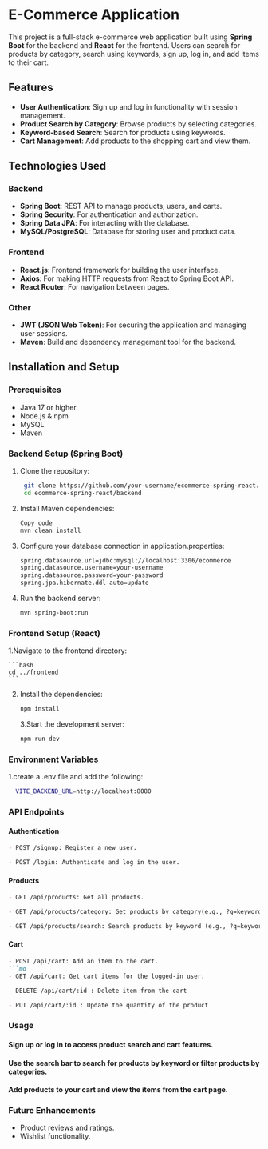 # E-Commerce Application

This project is a full-stack e-commerce web application built using **Spring Boot** for the backend and **React** for the frontend. Users can search for products by category, search using keywords, sign up, log in, and add items to their cart.

## Features

- **User Authentication**: Sign up and log in functionality with session management.
- **Product Search by Category**: Browse products by selecting categories.
- **Keyword-based Search**: Search for products using keywords.
- **Cart Management**: Add products to the shopping cart and view them.
  
## Technologies Used

### Backend
- **Spring Boot**: REST API to manage products, users, and carts.
- **Spring Security**: For authentication and authorization.
- **Spring Data JPA**: For interacting with the database.
- **MySQL/PostgreSQL**: Database for storing user and product data.

### Frontend
- **React.js**: Frontend framework for building the user interface.
- **Axios**: For making HTTP requests from React to Spring Boot API.
- **React Router**: For navigation between pages.

### Other
- **JWT (JSON Web Token)**: For securing the application and managing user sessions.
- **Maven**: Build and dependency management tool for the backend.

## Installation and Setup

### Prerequisites
- Java 17 or higher
- Node.js & npm
- MySQL
- Maven

### Backend Setup (Spring Boot)

1. Clone the repository:
   ```bash
    git clone https://github.com/your-username/ecommerce-spring-react.git
    cd ecommerce-spring-react/backend
   ```
2. Install Maven dependencies:

    ```bash
    Copy code
    mvn clean install
    ```
3. Configure your database connection in application.properties:

    ```bash
    spring.datasource.url=jdbc:mysql://localhost:3306/ecommerce
    spring.datasource.username=your-username
    spring.datasource.password=your-password
    spring.jpa.hibernate.ddl-auto=update
    ```
4. Run the backend server:

    ```bash
    mvn spring-boot:run
    ```

### Frontend Setup (React)

1.Navigate to the frontend directory:

    ```bash
    cd ../frontend
    ```
2. Install the dependencies:

    ```bash
    npm install
    ```
    3.Start the development server:

    ```bash
    npm run dev
    ```
### Environment Variables
  1.create a .env file and add the following:

  ```bash
    VITE_BACKEND_URL=http://localhost:8080
  ```

### API Endpoints
#### Authentication
```md
- POST /signup: Register a new user.
```
```md
- POST /login: Authenticate and log in the user.
```
#### Products
```md
- GET /api/products: Get all products.
```
```md
- GET /api/products/category: Get products by category(e.g., ?q=keyword).
```
```md
- GET /api/products/search: Search products by keyword (e.g., ?q=keyword).
```
#### Cart
```md
- POST /api/cart: Add an item to the cart.
```md
- GET /api/cart: Get cart items for the logged-in user.
```
```md
- DELETE /api/cart/:id : Delete item from the cart
``` 
```md
- PUT /api/cart/:id : Update the quantity of the product
```
### Usage
#### Sign up or log in to access product search and cart features.
#### Use the search bar to search for products by keyword or filter products by categories.
#### Add products to your cart and view the items from the cart page.
###  Future Enhancements
- Product reviews and ratings.
- Wishlist functionality.
